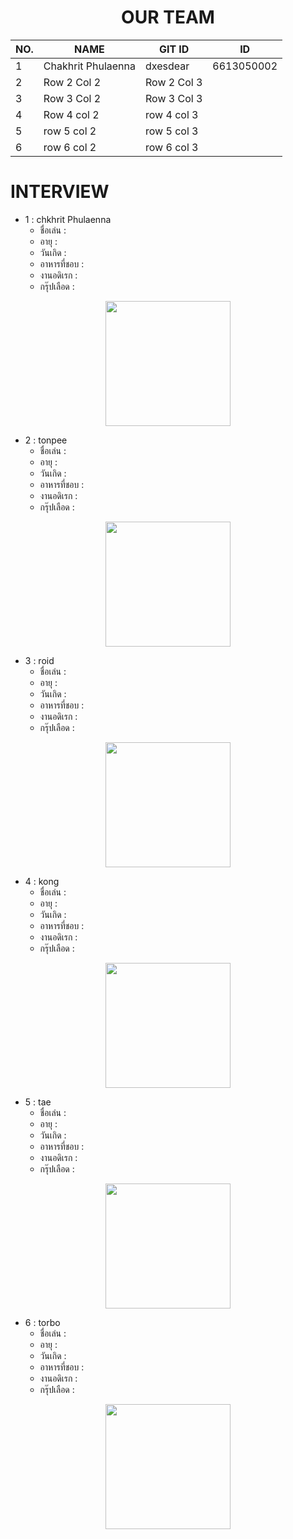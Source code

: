 <div class="topic" align="center">
<h1>OUR TEAM</h1>
  
| NO. | NAME | GIT ID | ID |
|---------------------------|------------------------------|--------------------------|--------------------|
| 1 | Chakhrit Phulaenna | dxesdear | 6613050002 |
| 2 | Row 2 Col 2 | Row 2 Col 3 | |
| 3 | Row 3 Col 2 | Row 3 Col 3 | |
| 4 | Row 4 col 2  | row 4 col 3  | | 
| 5 | row 5 col 2  | row 5 col 3  | |
| 6 | row 6 col 2  | row 6 col 3  | |
</div>
<h1> INTERVIEW</h1>

- 1 : chkhrit Phulaenna
  - ชื่อเล่น :  
  - อายุ :  
  - วันเกิด : 
  - อาหารที่ชอบ :
  - งานอดิเรก :
  - กรุ๊ปเลือด : 
<div class="pic" align="center" >
<img src="" width="200px">
</div>

- 2 : tonpee
  - ชื่อเล่น :  
  - อายุ : 
  - วันเกิด : 
  - อาหารที่ชอบ : 
  - งานอดิเรก :
  - กรุ๊ปเลือด : 
<div class="pic" align="center" >
<img src="" width="200px">
</div>

- 3 : roid
  - ชื่อเล่น :  
  - อายุ : 
  - วันเกิด : 
  - อาหารที่ชอบ : 
  - งานอดิเรก :
  - กรุ๊ปเลือด : 
<div class="pic" align="center" >
<img src="" width="200px">
</div>

- 4 : kong
  - ชื่อเล่น :  
  - อายุ : 
  - วันเกิด : 
  - อาหารที่ชอบ : 
  - งานอดิเรก :
  - กรุ๊ปเลือด : 
<div class="pic" align="center" >
<img src="" width="200px">
</div>

- 5 : tae
  - ชื่อเล่น :  
  - อายุ : 
  - วันเกิด : 
  - อาหารที่ชอบ : 
  - งานอดิเรก :
  - กรุ๊ปเลือด : 
<div class="pic" align="center" >
<img src="" width="200px">
  </div>
  
- 6 : torbo
  - ชื่อเล่น :  
  - อายุ : 
  - วันเกิด : 
  - อาหารที่ชอบ : 
  - งานอดิเรก :
  - กรุ๊ปเลือด : 
<div class="pic" align="center" >
<img src="" width="200px">
</div>

